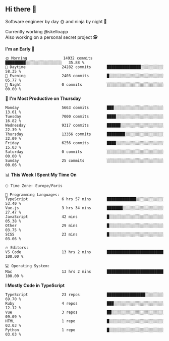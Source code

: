 ## Hi there 👋

Software engineer by day 🌞 and ninja by night 🌝

Currently working @skelloapp <br>
Also working on a personal secret project 🕵️

<!--START_SECTION:waka-->
**I'm an Early 🐤** 

```text
🌞 Morning                14932 commits       █████████░░░░░░░░░░░░░░░░   35.88 % 
🌆 Daytime                24282 commits       ███████████████░░░░░░░░░░   58.35 % 
🌃 Evening                2403 commits        █░░░░░░░░░░░░░░░░░░░░░░░░   05.77 % 
🌙 Night                  0 commits           ░░░░░░░░░░░░░░░░░░░░░░░░░   00.00 % 
```
📅 **I'm Most Productive on Thursday** 

```text
Monday                   5663 commits        ███░░░░░░░░░░░░░░░░░░░░░░   13.61 % 
Tuesday                  7000 commits        ████░░░░░░░░░░░░░░░░░░░░░   16.82 % 
Wednesday                9317 commits        ██████░░░░░░░░░░░░░░░░░░░   22.39 % 
Thursday                 13356 commits       ████████░░░░░░░░░░░░░░░░░   32.09 % 
Friday                   6256 commits        ████░░░░░░░░░░░░░░░░░░░░░   15.03 % 
Saturday                 0 commits           ░░░░░░░░░░░░░░░░░░░░░░░░░   00.00 % 
Sunday                   25 commits          ░░░░░░░░░░░░░░░░░░░░░░░░░   00.06 % 
```


📊 **This Week I Spent My Time On** 

```text
🕑︎ Time Zone: Europe/Paris

💬 Programming Languages: 
TypeScript               6 hrs 57 mins       █████████████░░░░░░░░░░░░   53.40 % 
Vue.js                   3 hrs 34 mins       ███████░░░░░░░░░░░░░░░░░░   27.47 % 
JavaScript               42 mins             █░░░░░░░░░░░░░░░░░░░░░░░░   05.38 % 
Other                    29 mins             █░░░░░░░░░░░░░░░░░░░░░░░░   03.75 % 
SCSS                     23 mins             █░░░░░░░░░░░░░░░░░░░░░░░░   03.06 % 

🔥 Editors: 
VS Code                  13 hrs 2 mins       █████████████████████████   100.00 % 

💻 Operating System: 
Mac                      13 hrs 2 mins       █████████████████████████   100.00 % 
```

**I Mostly Code in TypeScript** 

```text
TypeScript               23 repos            █████████████████░░░░░░░░   69.70 % 
Ruby                     4 repos             ███░░░░░░░░░░░░░░░░░░░░░░   12.12 % 
Vue                      3 repos             ██░░░░░░░░░░░░░░░░░░░░░░░   09.09 % 
HTML                     1 repo              █░░░░░░░░░░░░░░░░░░░░░░░░   03.03 % 
Python                   1 repo              █░░░░░░░░░░░░░░░░░░░░░░░░   03.03 % 
```




<!--END_SECTION:waka-->

<!--
**antoinelncl/antoinelncl** is a ✨ _special_ ✨ repository because its `README.md` (this file) appears on your GitHub profile.

Here are some ideas to get you started:

- 🔭 I’m currently working on ...
- 🌱 I’m currently learning ...
- 👯 I’m looking to collaborate on ...
- 🤔 I’m looking for help with ...
- 💬 Ask me about ...
- 📫 How to reach me: ...
- 😄 Pronouns: ...
- ⚡ Fun fact: ...
-->
